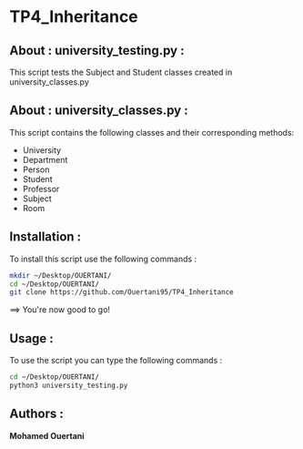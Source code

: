 # TP4_Inheritance

## About : university_testing.py :

This script tests the Subject and Student classes created in university_classes.py

## About : university_classes.py :

This script contains the following classes and their corresponding methods:
- University
- Department
- Person
- Student
- Professor
- Subject
- Room

## Installation :

To install this script use the following commands :

```bash
mkdir ~/Desktop/OUERTANI/
cd ~/Desktop/OUERTANI/
git clone https://github.com/Ouertani95/TP4_Inheritance
```
==> You're now good to go!

## Usage :

To use the script you can type the following commands :

```bash
cd ~/Desktop/OUERTANI/
python3 university_testing.py
```

## Authors :

**Mohamed Ouertani**
